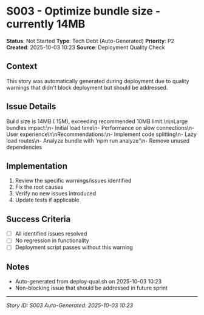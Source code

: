 # S003 - Optimize bundle size - currently 14MB

**Status**: Not Started
**Type**: Tech Debt (Auto-Generated)
**Priority**: P2
**Created**: 2025-10-03 10:23
**Source**: Deployment Quality Check

## Context
This story was automatically generated during deployment due to quality warnings that didn't block deployment but should be addressed.

## Issue Details
Build size is 14MB ( 15M), exceeding recommended 10MB limit.\n\nLarge bundles impact:\n- Initial load time\n- Performance on slow connections\n- User experience\n\nRecommendations:\n- Implement code splitting\n- Lazy load routes\n- Analyze bundle with 'npm run analyze'\n- Remove unused dependencies

## Implementation
1. Review the specific warnings/issues identified
2. Fix the root causes
3. Verify no new issues introduced
4. Update tests if applicable

## Success Criteria
- [ ] All identified issues resolved
- [ ] No regression in functionality
- [ ] Deployment script passes without this warning

## Notes
- Auto-generated from deploy-qual.sh on 2025-10-03 10:23
- Non-blocking issue that should be addressed in future sprint

---
*Story ID: S003*
*Auto-Generated: 2025-10-03 10:23*
